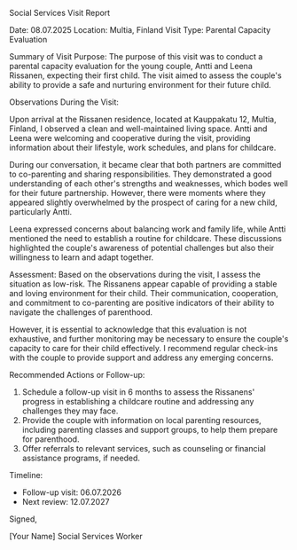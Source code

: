 Social Services Visit Report

Date: 08.07.2025
Location: Multia, Finland
Visit Type: Parental Capacity Evaluation

Summary of Visit Purpose:
The purpose of this visit was to conduct a parental capacity evaluation for the young couple, Antti and Leena Rissanen, expecting their first child. The visit aimed to assess the couple's ability to provide a safe and nurturing environment for their future child.

Observations During the Visit:

Upon arrival at the Rissanen residence, located at Kauppakatu 12, Multia, Finland, I observed a clean and well-maintained living space. Antti and Leena were welcoming and cooperative during the visit, providing information about their lifestyle, work schedules, and plans for childcare.

During our conversation, it became clear that both partners are committed to co-parenting and sharing responsibilities. They demonstrated a good understanding of each other's strengths and weaknesses, which bodes well for their future partnership. However, there were moments where they appeared slightly overwhelmed by the prospect of caring for a new child, particularly Antti.

Leena expressed concerns about balancing work and family life, while Antti mentioned the need to establish a routine for childcare. These discussions highlighted the couple's awareness of potential challenges but also their willingness to learn and adapt together.

Assessment:
Based on the observations during the visit, I assess the situation as low-risk. The Rissanens appear capable of providing a stable and loving environment for their child. Their communication, cooperation, and commitment to co-parenting are positive indicators of their ability to navigate the challenges of parenthood.

However, it is essential to acknowledge that this evaluation is not exhaustive, and further monitoring may be necessary to ensure the couple's capacity to care for their child effectively. I recommend regular check-ins with the couple to provide support and address any emerging concerns.

Recommended Actions or Follow-up:

1. Schedule a follow-up visit in 6 months to assess the Rissanens' progress in establishing a childcare routine and addressing any challenges they may face.
2. Provide the couple with information on local parenting resources, including parenting classes and support groups, to help them prepare for parenthood.
3. Offer referrals to relevant services, such as counseling or financial assistance programs, if needed.

Timeline:

* Follow-up visit: 06.07.2026
* Next review: 12.07.2027

Signed,

[Your Name]
Social Services Worker